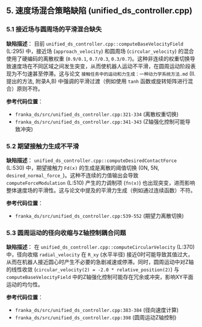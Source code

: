 ## 5. 速度场混合策略缺陷 (unified_ds_controller.cpp)

### 5.1 接近场与圆周场的平滑混合缺失
**缺陷描述**：
目前 `unified_ds_controller.cpp::computeBaseVelocityField` (L:295) 中，接近场 (`approach_velocity`) 和圆周场 (`circular_velocity`) 的混合使用了硬编码的离散权重 (`0.9/0.1`, `0.7/0.3`, `0.3/0.7`)。这种非连续的权重切换导致速度场在不同区域之间发生突变，从而使机器人运动不平滑，在圆周运动阶段表现为不匀速甚至停滞。这与论文 `接触任务中的运动和力生成：一种动力学系统方法.md` (II. 提出的方法, 附录A,B) 中强调的平滑过渡（例如使用 `tanh` 函数或旋转矩阵进行混合）原则不符。

**参考代码位置**：
- `franka_ds/src/unified_ds_controller.cpp:321-334` (离散权重切换)
- `franka_ds/src/unified_ds_controller.cpp:341-343` (Z轴强化控制可能导致冲突)

### 5.2 期望接触力生成不平滑
**缺陷描述**：
`unified_ds_controller.cpp::computeDesiredContactForce` (L:530) 中，期望接触力 `Fd(x)` 的生成是离散的阈值切换 (0N, 5N, `desired_normal_force_`)。这种不连续的力值输出会导致 `computeForceModulation` (L:510) 产生的力调制项 (`fn(x)`) 也出现突变，进而影响整体速度场的平滑性。这与论文中提及的平滑力生成（例如通过连续函数）不符。

**参考代码位置**：
- `franka_ds/src/unified_ds_controller.cpp:539-552` (期望力离散切换)

### 5.3 圆周运动的径向收缩与Z轴控制耦合问题
**缺陷描述**：
在 `unified_ds_controller.cpp::computeCircularVelocity` (L:370) 中，径向收缩 `radial_velocity` 在 `R_xy` (水平半径) 接近0时可能导致其值过大，从而在机器人接近圆心时产生不必要的急剧减速或停滞。同时，圆周运动中对Z轴的线性收敛 (`circular_velocity(2) = -2.0 * relative_position(2)`) 与 `computeBaseVelocityField` 中的Z轴强化控制可能存在冗余或冲突，影响XY平面运动的均匀性。

**参考代码位置**：
- `franka_ds/src/unified_ds_controller.cpp:383-384` (径向速度计算)
- `franka_ds/src/unified_ds_controller.cpp:398` (圆周运动Z轴控制)
